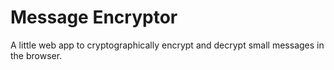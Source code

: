 # Message Encryptor

A little web app to cryptographically encrypt and decrypt small messages in the browser.

